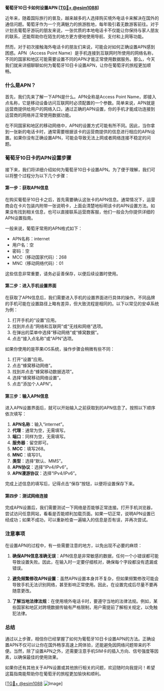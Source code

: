 **葡萄牙10日卡如何设置APN [[TG💪+ @esim1088](https://t.me/s/esim1088)]**

近年来，随着国际旅行的普及，越来越多的人选择购买境外电话卡来解决在国外的通信问题。葡萄牙作为一个充满魅力的旅游胜地，每年吸引着无数游客前往。对于计划去葡萄牙游玩的朋友来说，一张优质的本地电话卡不仅能让你保持与家人朋友的联系，还能帮助你在陌生的地方更方便地使用导航、支付和上网等功能。

然而，对于初次接触海外电话卡的朋友们来说，可能会对如何正确设置APN感到困惑。APN（Access Point Name）是手机连接到互联网时所使用的网络名称，不同的国家和地区可能需要设置不同的APN才能正常使用数据服务。那么，今天我们就来详细聊聊如何为葡萄牙10日卡设置APN，让你在葡萄牙的旅程更加顺畅。

### 什么是APN？

首先，我们先来了解一下APN是什么。APN全称是Access Point Name，即接入点名称，它是移动设备访问互联网时必须配置的一个参数。简单来说，APN就是运营商提供给用户的网络入口，通过正确的APN设置，你的手机才能成功连接到运营商的网络并正常使用数据功能。

在不同国家和地区的移动网络中，APN的设置方式可能有所不同。因此，当你拿到一张新的电话卡时，通常需要根据该卡的运营商提供的信息进行相应的APN设置。如果你没有正确设置APN，可能会导致无法上网或者网络连接不稳定的问题。

### 葡萄牙10日卡的APN设置步骤

接下来，我们将详细介绍如何为葡萄牙10日卡设置APN。为了便于理解，我们可以将整个过程分为以下几个步骤：

#### 第一步：获取APN信息

在购买葡萄牙10日卡之后，首先需要确认这张卡的APN信息。通常情况下，运营商会在卡片包装内附带一张说明卡，上面会清楚地标明该卡的APN设置方法。如果没有找到相关信息，也可以直接联系运营商客服，他们一般会为你提供详细的APN设置指南。

一般来说，葡萄牙常用的APN格式如下：
- APN名称：internet
- 用户名：空
- 密码：空
- MCC（移动国家代码）：268
- MNC（移动网络代码）：01

这些信息非常重要，请务必妥善保存，以便后续设置时使用。

#### 第二步：进入手机设置界面

在获取了APN信息后，我们需要进入手机的设置界面进行具体的操作。不同品牌的手机可能在设置路径上略有差异，但大致流程是相同的。以下以常见的安卓系统为例：

1. 打开手机的“设置”应用。
2. 找到并点击“网络和互联网”或“无线和网络”选项。
3. 在弹出的菜单中选择“移动网络”或“蜂窝数据”。
4. 点击“接入点名称”或“APN”选项。

如果你使用的是苹果iOS系统，操作步骤会稍微有些不同：

1. 打开“设置”应用。
2. 点击“蜂窝移动网络”。
3. 找到并点击“蜂窝移动数据选项”。
4. 选择“蜂窝移动网络设置”。
5. 点击“添加个人APN”。

#### 第三步：输入APN信息

进入APN设置界面后，就可以开始输入之前获取到的APN信息了。按照以下顺序依次填写：

1. **APN名称**：输入“internet”。
2. **代理**：通常为空，无需填写。
3. **端口**：同样为空，无需填写。
4. **服务器**：留空即可。
5. **MCC**：填写268。
6. **MNC**：填写01。
7. **类型**：选择“默认、MMS”。
8. **APN协议**：选择“IPv4/IPv6”。
9. **APN漫游协议**：选择“IPv4/IPv6”。

完成上述信息的填写后，记得点击“保存”按钮，以便将设置保存下来。

#### 第四步：测试网络连接

完成APN设置后，我们需要测试一下网络是否能够正常连接。打开手机浏览器，尝试访问任意网站，看看是否能顺利加载页面。如果一切正常，说明APN设置已经成功；如果不成功，可以重新检查一遍输入的信息是否有误，并再次尝试。

### 注意事项

在设置APN的过程中，有一些需要注意的地方，以免出现不必要的麻烦：

1. **确保APN信息准确无误**：APN信息是非常敏感的数据，任何一个小错误都可能导致设置失败。因此，在输入时一定要仔细核对，确保每个字段都没有遗漏或错误。

2. **避免频繁修改APN设置**：虽然APN设置本身并不复杂，但如果频繁修改可能会导致手机无法识别网络，甚至影响正常使用。因此，在设置完成后尽量不要再随意更改。

3. **了解当地法律法规**：在使用境外电话卡时，要遵守当地的法律法规。例如，某些国家和地区对跨境数据传输有严格限制，用户需提前了解相关规定，以免触犯法律。

### 总结

通过以上步骤，相信你已经掌握了如何为葡萄牙10日卡设置APN的方法。正确设置APN不仅可以让你在国外畅享高速上网体验，还能避免因网络问题带来的不便。当然，除了设置APN之外，还需要注意手机SIM卡的插入方向、信号强度等因素，以确保最佳的使用效果。

如果你还有其他关于APN设置或其他旅行相关的问题，欢迎随时向我提问！希望这篇指南能帮助你在葡萄牙的旅程更加愉快和顺利。

[[TG💪+ @esim1088](https://t.me/s/esim1088) ![Image](https://i.postimg.cc/4NQfJmqS/Snipaste-2025-05-13-00-14-12.png)]
